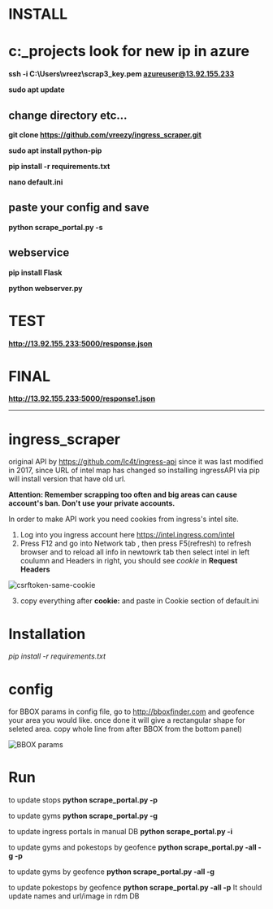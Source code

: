 
# INSTALL
# c:\_projects look for new ip in azure
**ssh -i C:\Users\vreez\scrap3_key.pem azureuser@13.92.155.233**

**sudo apt update**

## change directory etc...
**git clone https://github.com/vreezy/ingress_scraper.git**

**sudo apt install python-pip**

**pip install -r requirements.txt**

**nano default.ini**

## paste your config and save
**python scrape_portal.py -s**

## webservice
**pip install Flask**

**python webserver.py**

# TEST
**http://13.92.155.233:5000/response.json**

# FINAL
**http://13.92.155.233:5000/response1.json**


---
# ingress_scraper

original API by https://github.com/lc4t/ingress-api
since it was last modified in 2017, since URL of intel map has changed so installing ingressAPI via pip will install version that have old url. 


**Attention: Remember scrapping too often and big areas can cause account's ban. Don't use your private accounts.**

In order to make API work you need cookies from ingress's intel site. 
1. Log into you ingress account here https://intel.ingress.com/intel
2. Press F12 and go into Network tab , then press F5(refresh) to refresh browser and to reload all info in newtowrk tab then select intel in left coulumn and Headers in right, you should see *cookie* in **Request Headers**


![csrftoken-same-cookie](https://i.imgur.com/hyJ0ftT.jpg)




3. copy everything after **cookie:** and paste in Cookie section of default.ini


# Installation 
*pip install -r requirements.txt*

# config
for BBOX params in config file, go to http://bboxfinder.com and geofence your area you would like. once done it will give a rectangular shape for seleted area. copy whole line from after BBOX from the bottom panel)


![BBOX params](https://i.imgur.com/QKROPSU.jpg)

# Run
to update stops
**python scrape_portal.py -p**

to update gyms
**python scrape_portal.py -g**

to update ingress portals in manual DB
**python scrape_portal.py -i**

to update gyms and pokestops by geofence
**python scrape_portal.py -all -g -p**

to update gyms by geofence
**python scrape_portal.py -all -g**

to update pokestops by geofence
**python scrape_portal.py -all -p**
It should update names and url/image in rdm DB
